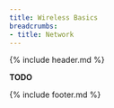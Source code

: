 ```yaml
---
title: Wireless Basics
breadcrumbs:
- title: Network
---
```

{% include header.md %}

**TODO**

{% include footer.md %}
